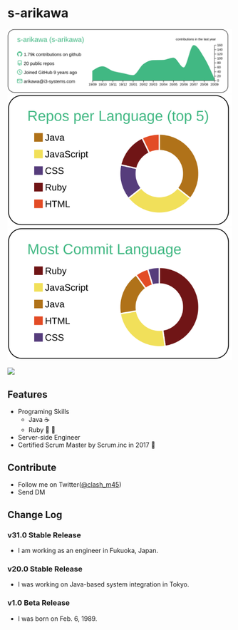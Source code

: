 # s-arikawa

[![](https://raw.githubusercontent.com/s-arikawa/s-arikawa/master/profile-summary-card-output/vue/0-profile-details.svg)](https://github.com/vn7n24fzkq/github-profile-summary-cards)
[![](https://raw.githubusercontent.com/s-arikawa/s-arikawa/master/profile-summary-card-output/vue/1-repos-per-language.svg)](https://github.com/vn7n24fzkq/github-profile-summary-cards)
[![](https://raw.githubusercontent.com/s-arikawa/s-arikawa/master/profile-summary-card-output/vue/2-most-commit-language.svg)](https://github.com/vn7n24fzkq/github-profile-summary-cards)

![](https://komarev.com/ghpvc/?username=s-arikawa&color=brightgreen)


## Features
* Programing Skills
  * Java :coffee:
  * Ruby :gem: :red_circle:
* Server-side Engineer
* Certified Scrum Master by Scrum.inc in 2017 :white_flower:


## Contribute
* Follow me on Twitter([@clash_m45](https://twitter.com/clash_m45))
* Send DM

## Change Log

### v31.0 Stable Release
* I am working as an engineer in Fukuoka, Japan.

### v20.0 Stable Release
* I was working on Java-based system integration in Tokyo.

### v1.0 Beta Release
* I was born on Feb. 6, 1989.
